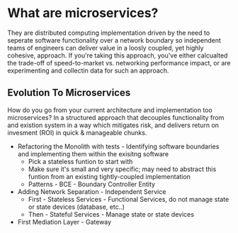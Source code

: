 # What are microservices?  
They are distributed computing implementation driven by the need to seperate software functionality over a network boundary so independent teams of engineers can deliver value in a loosly coupled, yet highly cohesive, approach.  If you're taking this approach, you've either calcualted the trade-off of speed-to-market vs. networking performance impact, or are experimenting and collectin data for such an approach.


## Evolution To Microservices
How do you go from your current architecture and implementation too microservices?  In a structured approach that decouples functionality from and existion system in a way which mitigates risk, and delivers return on invesment (ROI) in quick & manageable chunks.

- Refactoring the Monolith with tests - Identifying software boundaries and implementing them within the exisitng software
  - Pick a stateless funtion to start with
  - Make sure it's small and very specific; may need to abstract this funtion from an existing tightly-coupled implementation
  - Patterns - BCE - Boundary Controller Entity
- Adding Network Separation - Independent Service
  - First - Stateless Services - Functional Services, do not manage state or state devices (database, etc..)
  - Then - Stateful Services - Manage state or state devices
- First Mediation Layer - Gateway

